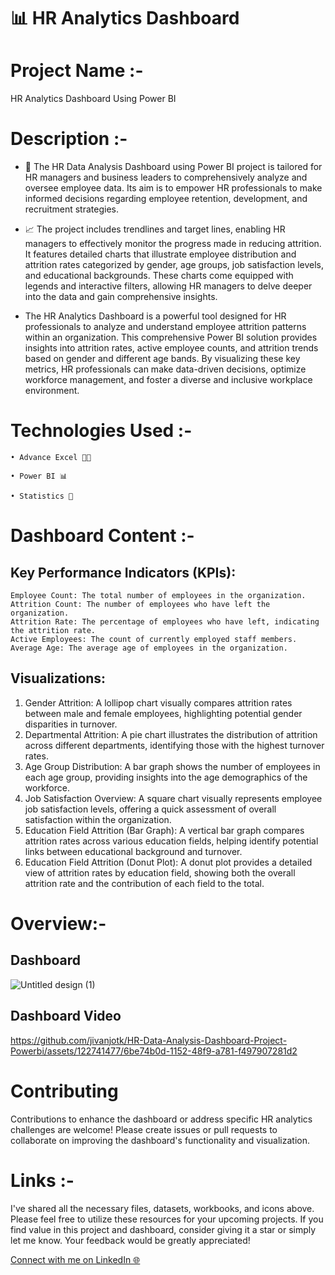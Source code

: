 
# 📊 HR Analytics Dashboard
# Project Name :-
HR  Analytics Dashboard Using Power BI 
# Description :-
- 💼 The HR Data Analysis Dashboard using Power BI project is tailored for HR managers and business leaders to comprehensively analyze and oversee employee data. Its aim is to empower HR professionals to make informed decisions regarding employee retention, development, and recruitment strategies.

- 📈 The project includes trendlines and target lines, enabling HR managers to effectively monitor the progress made in reducing attrition. It features detailed charts that illustrate employee distribution and attrition rates categorized by gender, age groups, job satisfaction levels, and educational backgrounds. These charts come equipped with legends and interactive filters, allowing HR managers to delve deeper into the data and gain comprehensive insights.

-  The HR Analytics Dashboard is a powerful tool designed for HR professionals to analyze and understand employee attrition patterns within an organization. This comprehensive Power BI solution provides insights into attrition rates, active employee counts, and attrition trends based on gender and different age bands. By visualizing these key metrics, HR professionals can make data-driven decisions, optimize workforce management, and foster a diverse and inclusive workplace environment.
# Technologies Used :-
```
• Advance Excel 👨‍💻 

• Power BI 📊

• Statistics 📜
```
# Dashboard Content :-

## Key Performance Indicators (KPIs):
```
Employee Count: The total number of employees in the organization.
Attrition Count: The number of employees who have left the organization.
Attrition Rate: The percentage of employees who have left, indicating the attrition rate.
Active Employees: The count of currently employed staff members.
Average Age: The average age of employees in the organization.
```
## Visualizations:
1. Gender Attrition: A lollipop chart visually compares attrition rates between male and female employees, highlighting potential gender disparities in turnover.
2. Departmental Attrition: A pie chart illustrates the distribution of attrition across different departments, identifying those with the highest turnover rates.
3. Age Group Distribution: A bar graph shows the number of employees in each age group, providing insights into the age demographics of the workforce.
4. Job Satisfaction Overview: A square chart visually represents employee job satisfaction levels, offering a quick assessment of overall satisfaction within the organization.
5. Education Field Attrition (Bar Graph): A vertical bar graph compares attrition rates across various education fields, helping identify potential links between educational background and turnover.
6. Education Field Attrition (Donut Plot): A donut plot provides a detailed view of attrition rates by education field, showing both the overall attrition rate and the contribution of each field to the total.

# Overview:-
## Dashboard 

![Untitled design (1)](https://github.com/jivanjotk/HR-Data-Analysis-Dashboard-Project-Powerbi/assets/122741477/ef4c85f2-0230-470b-8678-0f0c05643d49)

## Dashboard Video
https://github.com/jivanjotk/HR-Data-Analysis-Dashboard-Project-Powerbi/assets/122741477/6be74b0d-1152-48f9-a781-f497907281d2
# Contributing
Contributions to enhance the dashboard or address specific HR analytics challenges are welcome! Please create issues or pull requests to collaborate on improving the dashboard's functionality and visualization.
# Links :-
I've shared all the necessary files, datasets, workbooks, and icons above. Please feel free to utilize these resources for your upcoming projects. If you find value in this project and dashboard, consider giving it a star or simply let me know. Your feedback would be greatly appreciated! 

[ Connect with me on LinkedIn 🌐 ](linkedin.com/in/shreyash-s-awsare)

